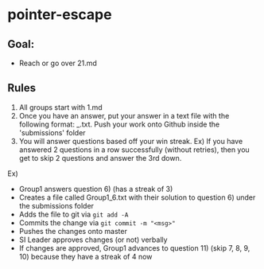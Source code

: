 # pointer-escape

## Goal:
- Reach or go over 21.md

## Rules
1. All groups start with 1.md
2. Once you have an answer, put your answer in a text file with the following format: <groupName>_<number>.txt. Push your work onto Github inside the 'submissions' folder
3. You will answer questions based off your win streak. Ex) If you have answered 2 questions in a row successfully (without retries), then you get to skip 2 questions and answer the 3rd down.

Ex) 
- Group1 answers question 6) (has a streak of 3)
- Creates a file called Group1_6.txt with their solution to question 6) under the submissions folder
- Adds the file to git via `git add -A`
- Commits the change via `git commit -m "<msg>"`
- Pushes the changes onto master
- SI Leader approves changes (or not) verbally
- If changes are approved, Group1 advances to question 11) (skip 7, 8, 9, 10) because they have a streak of 4 now

